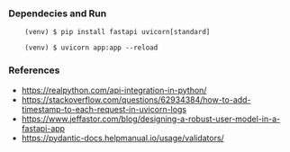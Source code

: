 ### Dependecies and Run
```
    (venv) $ pip install fastapi uvicorn[standard]

    (venv) $ uvicorn app:app --reload
```



### References
- https://realpython.com/api-integration-in-python/
- https://stackoverflow.com/questions/62934384/how-to-add-timestamp-to-each-request-in-uvicorn-logs
- https://www.jeffastor.com/blog/designing-a-robust-user-model-in-a-fastapi-app
- https://pydantic-docs.helpmanual.io/usage/validators/